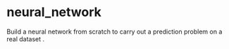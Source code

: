 # neural_network
 Build a neural network from scratch to carry out a prediction problem on a real dataset .
